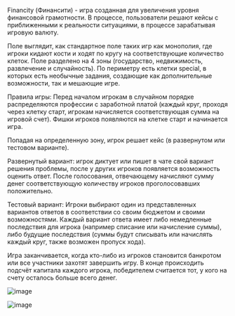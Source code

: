Financity (Финансити) - игра созданная для увеличения уровня финансовой грамотности. В процессе, пользователи решают кейсы с приближенными к реальности ситуациями, в процессе зарабатывая игровую валюту.


Поле выглядит, как стандартное поле таких игр как монополия, где игроки кидают кости и ходят по кругу на соответствующие количество клеток.
Поле разделено на 4 зоны (государство, недвижимость, развлечение и случайность). По периметру есть клетки special, в которых есть необычные задания, создающие как дополнительные возможности, так и мешающие игре.

Правила игры:
Перед началом игрокам в случайном порядке распределяются профессии с заработной платой (каждый круг, проходя через клетку старт, игрокам начисляется соответствующая сумма на игровой счет).
Фишки игроков появляются на клетке старт и начинается игра.

Попадая на определенную зону, игрок решает кейс (в развернутом или тестовом варианте). 

Развернутый вариант: игрок диктует или пишет в чате свой вариант решения проблемы, после у других игроков появляется возможность оценить ответ. После голосования, отвечающему начисляют сумму денег соответствующую количеству игроков проголосовавших положительно.

Тестовый вариант: 
Игроки выбирают один из представленных вариантов ответов в соответствии со своим бюджетом и своими возможностями. Каждый вариант ответа имеет либо немедленные последствия для игрока (например списание или начисление суммы), либо будущие последствия (суммы будут списывать или начислять каждый круг, также возможен пропуск хода).

Игра заканчивается, когда кто-либо из игроков становится банкротом или все участники захотят завершить игру. В конце происходить подсчёт капитала каждого игрока, победителем считается тот, у кого на счету осталось больше всего денег.

![image](https://github.com/user-attachments/assets/d00adf8e-68e3-461f-815f-5fcdc0f789cb)

![image](https://github.com/user-attachments/assets/2148d9c3-e08a-4893-b454-df1082111578)
